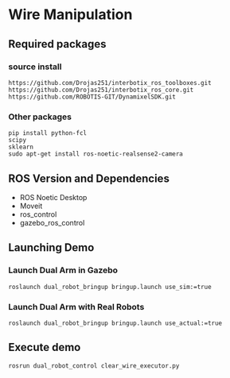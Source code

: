 # Wire Manipulation

## Required packages 
### source install
```
https://github.com/Drojas251/interbotix_ros_toolboxes.git
https://github.com/Drojas251/interbotix_ros_core.git
https://github.com/ROBOTIS-GIT/DynamixelSDK.git

```

### Other packages 
```
pip install python-fcl
scipy
sklearn
sudo apt-get install ros-noetic-realsense2-camera
```
## ROS Version and Dependencies 
  - ROS Noetic Desktop
  - Moveit
  - ros_control
  - gazebo_ros_control

## Launching Demo

### Launch Dual Arm in Gazebo

```
roslaunch dual_robot_bringup bringup.launch use_sim:=true
```

### Launch Dual Arm with Real Robots

```
roslaunch dual_robot_bringup bringup.launch use_actual:=true
```

## Execute demo
```
rosrun dual_robot_control clear_wire_executor.py
```
